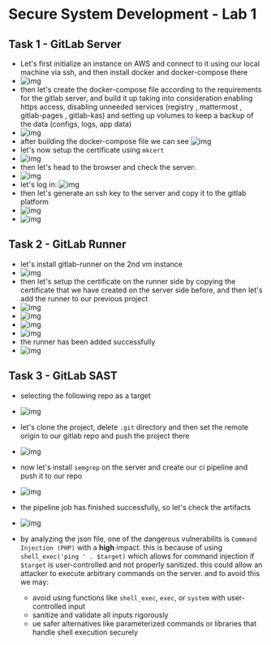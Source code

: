 # Secure System Development - Lab 1

## Task 1 - GitLab Server

- Let's first initialize an instance on AWS and connect to it using our local machine via ssh, and then install docker and docker-compose there
- ![img](assets/img1.png)
- then let's create the docker-compose file according to the requirements for the gitlab server, and build it up taking into consideration enabling https access, disabling unneeded services (registry , mattermost , gitlab-pages , gitlab-kas) and setting up volumes to keep a backup of the data (configs, logs, app data)
- ![img](assets/img9.png)
- after building the docker-compose file we can see
  ![img](assets/img2.png)
- let's now setup the certificate using `mkcert`
- ![img](assets/img10.png)
- then let's head to the browser and check the server:
- ![img](assets/img3.png)
- let's log in:
  ![img](assets/img4.png)
- then let's generate an ssh key to the server and copy it to the gitlab platform
- ![img](assets/img6.png)
- ![img](assets/img8.png)

## Task 2 - GitLab Runner

- let's install gitlab-runner on the 2nd vm instance
- ![img](assets/img7.png)
- then let's setup the certificate on the runner side by copying the certificate that we have created on the server side before, and then let's add the runner to our previous project
- ![img](assets/img11.png)
- ![img](assets/img12.png)
- ![img](assets/img13.png)
- ![img](assets/img14.png)
- the runner has been added successfully
- ![img](assets/img5.png)

## Task 3 - GitLab SAST

- selecting the following repo as a target
- ![img](assets/img15.png)
- let's clone the project, delete `.git` directory and then set the remote origin to our gitlab repo and push the project there
- ![img](assets/img16.png)
- now let's install `semgrep` on the server and create our ci pipeline and push it to our repo
- ![img](assets/img17.png)
- the pipeline job has finished successfully, so let's check the artifacts
- ![img](assets/img18.png)
- by analyzing the json file, one of the dangerous vulnerabilits is `Command Injection (PHP)` with a **high** impact. this is because of using `shell_exec('ping ' . $target)` which allows for command injection if `$target` is user-controlled and not properly sanitized. this could allow an attacker to execute arbitrary commands on the server. and to avoid this we may:

  - avoid using functions like `shell_exec`, `exec`, or `system` with user-controlled input
  - sanitize and validate all inputs rigorously
  - ue safer alternatives like parameterized commands or libraries that handle shell execution securely
